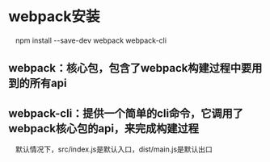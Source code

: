 # webpack安装

　npm install --save-dev webpack webpack-cli

## webpack：核心包，包含了webpack构建过程中要用到的所有api
## webpack-cli：提供一个简单的cli命令，它调用了webpack核心包的api，来完成构建过程

　默认情况下，src/index.js是默认入口，dist/main.js是默认出口